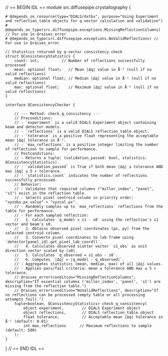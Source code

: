 // == BEGIN IDL ==
module src.diffusepipe.crystallography {

    # @depends_on_resource(type="DIALS/dxtbx", purpose="Using Experiment and reflection_table objects for q-vector calculation and validation")
    # @depends_on_type(src.diffusepipe.exceptions.MissingReflectionColumns) // For use in @raises_error
    # @depends_on_type(src.diffusepipe.exceptions.NoValidReflections) // For use in @raises_error

    // Statistics returned by q-vector consistency check
    struct QConsistencyStatistics {
        count: int;          // Number of reflections successfully processed
        mean: optional float;   // Mean |Δq| value in Å⁻¹ (null if no valid reflections)
        median: optional float; // Median |Δq| value in Å⁻¹ (null if no valid reflections)
        max: optional float;    // Maximum |Δq| value in Å⁻¹ (null if no valid reflections)
    }

    interface QConsistencyChecker {

        // --- Method: check_q_consistency ---
        // Preconditions:
        // - `experiment` is a valid DIALS Experiment object containing beam and detector models.
        // - `reflections` is a valid DIALS reflection_table object.
        // - `tolerance` is a positive float representing the acceptable mean |Δq| tolerance in Å⁻¹.
        // - `max_reflections` is a positive integer limiting the number of reflections to sample for performance.
        // Postconditions:
        // - Returns a tuple: (validation_passed: bool, statistics: QConsistencyStatistics).
        // - `validation_passed` is True if both mean |Δq| ≤ tolerance AND max |Δq| ≤ 5 × tolerance.
        // - `statistics.count` indicates the number of reflections successfully processed.
        // Behavior:
        // - Validates that required columns ("miller_index", "panel", "s1") exist in the reflection table.
        // - Selects pixel centroid column in priority order: "xyzobs.px.value" > "xyzcal.px".
        // - Randomly samples up to `max_reflections` reflections from the table for performance.
        // - For each sampled reflection:
        //   1. Calculates `q_model = s1 - s0` using the reflection's s1 vector and beam's s0.
        //   2. Obtains observed pixel coordinates (px, py) from the selected centroid column.
        //   3. Converts pixel coordinates to lab frame using `detector[panel_id].get_pixel_lab_coord()`.
        //   4. Calculates observed scatter vector `s1_obs` as unit direction vector scaled by |s0|.
        //   5. Calculates `q_observed = s1_obs - s0`.
        //   6. Computes `|Δq| = |q_model - q_observed|`.
        // - Aggregates statistics (mean, median, max) of all |Δq| values.
        // - Applies pass/fail criteria: mean ≤ tolerance AND max ≤ 5 × tolerance.
        // @raises_error(condition="MissingReflectionColumns", description="If essential columns ('miller_index', 'panel', 's1') are missing from the reflection table.")
        // @raises_error(condition="NoValidReflections", description="If no reflections can be processed (empty table or all processing attempts fail).")
        tuple<boolean, QConsistencyStatistics> check_q_consistency(
            object experiment,        // DIALS Experiment object
            object reflections,       // DIALS reflection_table object  
            float tolerance,          // Acceptable mean |Δq| tolerance in Å⁻¹ (default: 0.01)
            int max_reflections      // Maximum reflections to sample (default: 500)
        );
    }
}
// == END IDL ==